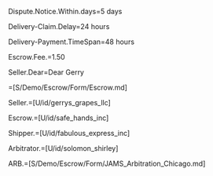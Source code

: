 Dispute.Notice.Within.days=5 days

Delivery-Claim.Delay=24 hours

Delivery-Payment.TimeSpan=48 hours

Escrow.Fee.$=$1.50

Seller.Dear=Dear Gerry

=[S/Demo/Escrow/Form/Escrow.md]

Seller.=[U/id/gerrys_grapes_llc]

Escrow.=[U/id/safe_hands_inc]

Shipper.=[U/id/fabulous_express_inc]

Arbitrator.=[U/id/solomon_shirley]

ARB.=[S/Demo/Escrow/Form/JAMS_Arbitration_Chicago.md]